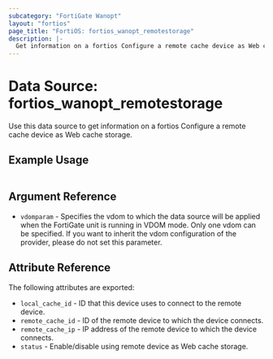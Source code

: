 ```yaml
---
subcategory: "FortiGate Wanopt"
layout: "fortios"
page_title: "FortiOS: fortios_wanopt_remotestorage"
description: |-
  Get information on a fortios Configure a remote cache device as Web cache storage.
---
```


# Data Source: fortios_wanopt_remotestorage
Use this data source to get information on a fortios Configure a remote cache device as Web cache storage.


## Example Usage

```hcl

```

## Argument Reference

* `vdomparam` - Specifies the vdom to which the data source will be applied when the FortiGate unit is running in VDOM mode. Only one vdom can be specified. If you want to inherit the vdom configuration of the provider, please do not set this parameter.

## Attribute Reference

The following attributes are exported:

* `local_cache_id` - ID that this device uses to connect to the remote device.
* `remote_cache_id` - ID of the remote device to which the device connects.
* `remote_cache_ip` - IP address of the remote device to which the device connects.
* `status` - Enable/disable using remote device as Web cache storage.
